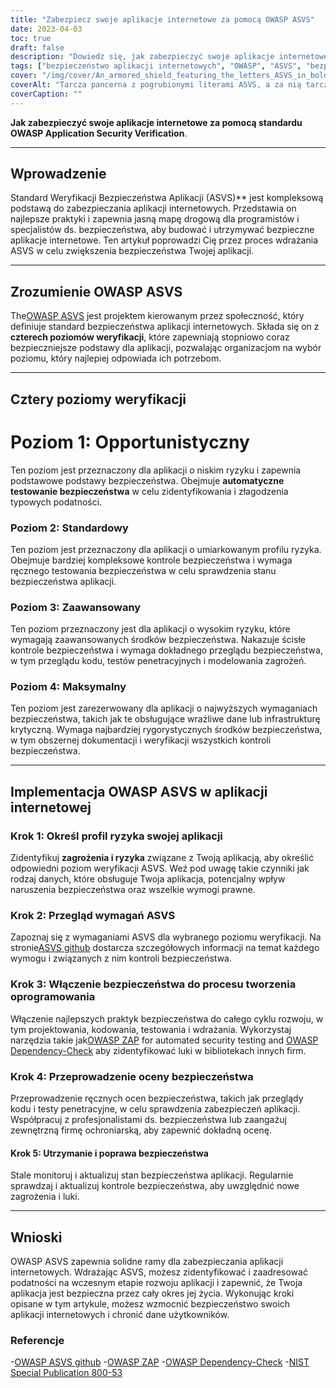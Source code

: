 ```yaml
---
title: "Zabezpiecz swoje aplikacje internetowe za pomocą OWASP ASVS"
date: 2023-04-03
toc: true
draft: false
description: "Dowiedz się, jak zabezpieczyć swoje aplikacje internetowe za pomocą standardu OWASP Application Security Verification Standard (ASVS), aby spełnić najbardziej rygorystyczne środki bezpieczeństwa i chronić przed typowymi podatnościami."
tags: ["bezpieczeństwo aplikacji internetowych", "OWASP", "ASVS", "bezpieczeństwo aplikacji", "normy bezpieczeństwa", "cybersecurity", "zarządzanie podatnością", "bezpieczne kodowanie", "test penetracyjny", "modelowanie zagrożeń", "kontrole bezpieczeństwa", "ocena bezpieczeństwa", "zautomatyzowane testy bezpieczeństwa", "ręczne badanie bezpieczeństwa", "bezpieczny cykl rozwoju", "najlepsze praktyki bezpieczeństwa", "bezpieczeństwo danych", "zarządzanie ryzykiem", "zgodność", "bezpieczeństwo informacji"]
cover: "/img/cover/An_armored_shield_featuring_the_letters_ASVS_in_bold.png"
coverAlt: "Tarcza pancerna z pogrubionymi literami ASVS, a za nią tarcza chroniąca aplikację internetową"
coverCaption: ""
---
```


**Jak zabezpieczyć swoje aplikacje internetowe za pomocą standardu OWASP Application Security Verification**.

______

## Wprowadzenie

Standard Weryfikacji Bezpieczeństwa Aplikacji (ASVS)** jest kompleksową podstawą do zabezpieczania aplikacji internetowych. Przedstawia on najlepsze praktyki i zapewnia jasną mapę drogową dla programistów i specjalistów ds. bezpieczeństwa, aby budować i utrzymywać bezpieczne aplikacje internetowe. Ten artykuł poprowadzi Cię przez proces wdrażania ASVS w celu zwiększenia bezpieczeństwa Twojej aplikacji.

______

## Zrozumienie OWASP ASVS

The[OWASP ASVS](https://owasp.org/www-project-application-security-verification-standard/) jest projektem kierowanym przez społeczność, który definiuje standard bezpieczeństwa aplikacji internetowych. Składa się on z **czterech poziomów weryfikacji**, które zapewniają stopniowo coraz bezpieczniejsze podstawy dla aplikacji, pozwalając organizacjom na wybór poziomu, który najlepiej odpowiada ich potrzebom.

______

## Cztery poziomy weryfikacji

# Poziom 1: Opportunistyczny

Ten poziom jest przeznaczony dla aplikacji o niskim ryzyku i zapewnia podstawowe podstawy bezpieczeństwa. Obejmuje **automatyczne testowanie bezpieczeństwa** w celu zidentyfikowania i złagodzenia typowych podatności.

### Poziom 2: Standardowy

Ten poziom jest przeznaczony dla aplikacji o umiarkowanym profilu ryzyka. Obejmuje bardziej kompleksowe kontrole bezpieczeństwa i wymaga ręcznego testowania bezpieczeństwa w celu sprawdzenia stanu bezpieczeństwa aplikacji.

### Poziom 3: Zaawansowany

Ten poziom przeznaczony jest dla aplikacji o wysokim ryzyku, które wymagają zaawansowanych środków bezpieczeństwa. Nakazuje ścisłe kontrole bezpieczeństwa i wymaga dokładnego przeglądu bezpieczeństwa, w tym przeglądu kodu, testów penetracyjnych i modelowania zagrożeń.

### Poziom 4: Maksymalny

Ten poziom jest zarezerwowany dla aplikacji o najwyższych wymaganiach bezpieczeństwa, takich jak te obsługujące wrażliwe dane lub infrastrukturę krytyczną. Wymaga najbardziej rygorystycznych środków bezpieczeństwa, w tym obszernej dokumentacji i weryfikacji wszystkich kontroli bezpieczeństwa.

______

## Implementacja OWASP ASVS w aplikacji internetowej

### Krok 1: Określ profil ryzyka swojej aplikacji

Zidentyfikuj **zagrożenia i ryzyka** związane z Twoją aplikacją, aby określić odpowiedni poziom weryfikacji ASVS. Weź pod uwagę takie czynniki jak rodzaj danych, które obsługuje Twoja aplikacja, potencjalny wpływ naruszenia bezpieczeństwa oraz wszelkie wymogi prawne.

### Krok 2: Przegląd wymagań ASVS

Zapoznaj się z wymaganiami ASVS dla wybranego poziomu weryfikacji. Na stronie[ASVS github](https://github.com/OWASP/ASVS) dostarcza szczegółowych informacji na temat każdego wymogu i związanych z nim kontroli bezpieczeństwa.

### Krok 3: Włączenie bezpieczeństwa do procesu tworzenia oprogramowania

Włączenie najlepszych praktyk bezpieczeństwa do całego cyklu rozwoju, w tym projektowania, kodowania, testowania i wdrażania. Wykorzystaj narzędzia takie jak[OWASP ZAP](https://www.zaproxy.org/) for automated security testing and [OWASP Dependency-Check](https://owasp.org/www-project-dependency-check/) aby zidentyfikować luki w bibliotekach innych firm.

### Krok 4: Przeprowadzenie oceny bezpieczeństwa

Przeprowadzenie ręcznych ocen bezpieczeństwa, takich jak przeglądy kodu i testy penetracyjne, w celu sprawdzenia zabezpieczeń aplikacji. Współpracuj z profesjonalistami ds. bezpieczeństwa lub zaangażuj zewnętrzną firmę ochroniarską, aby zapewnić dokładną ocenę.

#### Krok 5: Utrzymanie i poprawa bezpieczeństwa

Stale monitoruj i aktualizuj stan bezpieczeństwa aplikacji. Regularnie sprawdzaj i aktualizuj kontrole bezpieczeństwa, aby uwzględnić nowe zagrożenia i luki.

______

## Wnioski

OWASP ASVS zapewnia solidne ramy dla zabezpieczania aplikacji internetowych. Wdrażając ASVS, możesz zidentyfikować i zaadresować podatności na wczesnym etapie rozwoju aplikacji i zapewnić, że Twoja aplikacja jest bezpieczna przez cały okres jej życia. Wykonując kroki opisane w tym artykule, możesz wzmocnić bezpieczeństwo swoich aplikacji internetowych i chronić dane użytkowników.

### Referencje

-[OWASP ASVS github](https://github.com/OWASP/ASVS)
-[OWASP ZAP](https://www.zaproxy.org/)
-[OWASP Dependency-Check](https://owasp.org/www-project-dependency-check/)
-[NIST Special Publication 800-53](https://nvlpubs.nist.gov/nistpubs/SpecialPublications/NIST.SP.800-53r5.pdf)
